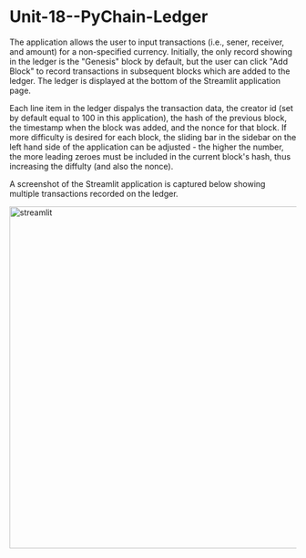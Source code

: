 # Unit-18--PyChain-Ledger

The application allows the user to input transactions (i.e., sener, receiver, and amount) for a non-specified currency. Initially, the only record showing in the ledger is the "Genesis" block by default, but the user can click "Add Block" to record transactions in subsequent blocks which are added to the ledger. The ledger is displayed at the bottom of the Streamlit application page.

Each line item in the ledger dispalys the transaction data, the creator id (set by default equal to 100 in this application), the hash of the previous block, the timestamp when the block was added, and the nonce for that block. If more difficulty is desired for each block, the sliding bar in the sidebar on the left hand side of the application can be adjusted - the higher the number, the more leading zeroes must be included in the current block's hash, thus increasing the diffulty (and also the nonce).

A screenshot of the Streamlit application is captured below showing multiple transactions recorded on the ledger.

<img width="600" alt="streamlit" src="https://user-images.githubusercontent.com/91380617/159101959-f509ea23-7d30-4a7f-a53e-3a557712422b.PNG">
